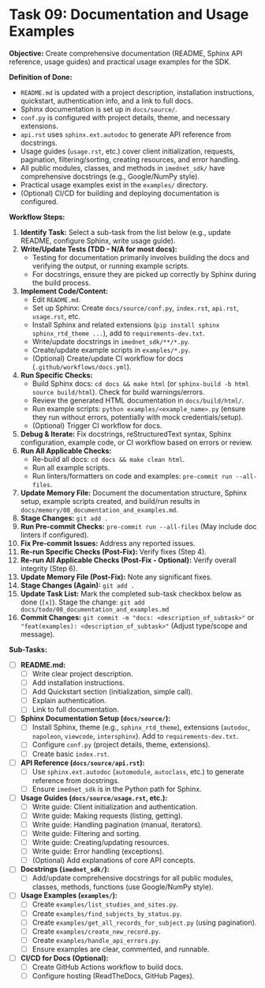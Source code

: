 # Task 09: Documentation and Usage Examples

**Objective:** Create comprehensive documentation (README, Sphinx API reference, usage guides) and practical usage examples for the SDK.

**Definition of Done:**

* `README.md` is updated with a project description, installation instructions, quickstart, authentication info, and a link to full docs.
* Sphinx documentation is set up in `docs/source/`.
* `conf.py` is configured with project details, theme, and necessary extensions.
* `api.rst` uses `sphinx.ext.autodoc` to generate API reference from docstrings.
* Usage guides (`usage.rst`, etc.) cover client initialization, requests, pagination, filtering/sorting, creating resources, and error handling.
* All public modules, classes, and methods in `imednet_sdk/` have comprehensive docstrings (e.g., Google/NumPy style).
* Practical usage examples exist in the `examples/` directory.
* (Optional) CI/CD for building and deploying documentation is configured.

**Workflow Steps:**

1. **Identify Task:** Select a sub-task from the list below (e.g., update README, configure Sphinx, write usage guide).
2. **Write/Update Tests (TDD - N/A for most docs):**
   * Testing for documentation primarily involves building the docs and verifying the output, or running example scripts.
   * For docstrings, ensure they are picked up correctly by Sphinx during the build process.
3. **Implement Code/Content:**
   * Edit `README.md`.
   * Set up Sphinx: Create `docs/source/conf.py`, `index.rst`, `api.rst`, `usage.rst`, etc.
   * Install Sphinx and related extensions (`pip install sphinx sphinx_rtd_theme ...`), add to `requirements-dev.txt`.
   * Write/update docstrings in `imednet_sdk/**/*.py`.
   * Create/update example scripts in `examples/*.py`.
   * (Optional) Create/update CI workflow for docs (`.github/workflows/docs.yml`).
4. **Run Specific Checks:**
   * Build Sphinx docs: `cd docs && make html` (or `sphinx-build -b html source build/html`). Check for build warnings/errors.
   * Review the generated HTML documentation in `docs/build/html/`.
   * Run example scripts: `python examples/<example_name>.py` (ensure they run without errors, potentially with mock credentials/setup).
   * (Optional) Trigger CI workflow for docs.
5. **Debug & Iterate:** Fix docstrings, reStructuredText syntax, Sphinx configuration, example code, or CI workflow based on errors or review.
6. **Run All Applicable Checks:**
   * Re-build all docs: `cd docs && make clean html`.
   * Run all example scripts.
   * Run linters/formatters on code and examples: `pre-commit run --all-files`.
7. **Update Memory File:** Document the documentation structure, Sphinx setup, example scripts created, and build/run results in `docs/memory/08_documentation_and_examples.md`.
8. **Stage Changes:** `git add .`
9. **Run Pre-commit Checks:** `pre-commit run --all-files` (May include doc linters if configured).
10. **Fix Pre-commit Issues:** Address any reported issues.
11. **Re-run Specific Checks (Post-Fix):** Verify fixes (Step 4).
12. **Re-run All Applicable Checks (Post-Fix - Optional):** Verify overall integrity (Step 6).
13. **Update Memory File (Post-Fix):** Note any significant fixes.
14. **Stage Changes (Again):** `git add .`
15. **Update Task List:** Mark the completed sub-task checkbox below as done (`[x]`). Stage the change: `git add docs/todo/08_documentation_and_examples.md`
16. **Commit Changes:** `git commit -m "docs: <description_of_subtask>"` or `"feat(examples): <description_of_subtask>"` (Adjust type/scope and message).

**Sub-Tasks:**

* [ ] **README.md:**
  * [ ] Write clear project description.
  * [ ] Add installation instructions.
  * [ ] Add Quickstart section (initialization, simple call).
  * [ ] Explain authentication.
  * [ ] Link to full documentation.
* [ ] **Sphinx Documentation Setup (`docs/source/`):**
  * [ ] Install Sphinx, theme (e.g., `sphinx_rtd_theme`), extensions (`autodoc`, `napoleon`, `viewcode`, `intersphinx`). Add to `requirements-dev.txt`.
  * [ ] Configure `conf.py` (project details, theme, extensions).
  * [ ] Create basic `index.rst`.
* [ ] **API Reference (`docs/source/api.rst`):**
  * [ ] Use `sphinx.ext.autodoc` (`automodule`, `autoclass`, etc.) to generate reference from docstrings.
  * [ ] Ensure `imednet_sdk` is in the Python path for Sphinx.
* [ ] **Usage Guides (`docs/source/usage.rst`, etc.):**
  * [ ] Write guide: Client initialization and authentication.
  * [ ] Write guide: Making requests (listing, getting).
  * [ ] Write guide: Handling pagination (manual, iterators).
  * [ ] Write guide: Filtering and sorting.
  * [ ] Write guide: Creating/updating resources.
  * [ ] Write guide: Error handling (exceptions).
  * [ ] (Optional) Add explanations of core API concepts.
* [ ] **Docstrings (`imednet_sdk/`):**
  * [ ] Add/update comprehensive docstrings for all public modules, classes, methods, functions (use Google/NumPy style).
* [ ] **Usage Examples (`examples/`):**
  * [ ] Create `examples/list_studies_and_sites.py`.
  * [ ] Create `examples/find_subjects_by_status.py`.
  * [ ] Create `examples/get_all_records_for_subject.py` (using pagination).
  * [ ] Create `examples/create_new_record.py`.
  * [ ] Create `examples/handle_api_errors.py`.
  * [ ] Ensure examples are clear, commented, and runnable.
* [ ] **CI/CD for Docs (Optional):**
  * [ ] Create GitHub Actions workflow to build docs.
  * [ ] Configure hosting (ReadTheDocs, GitHub Pages).
